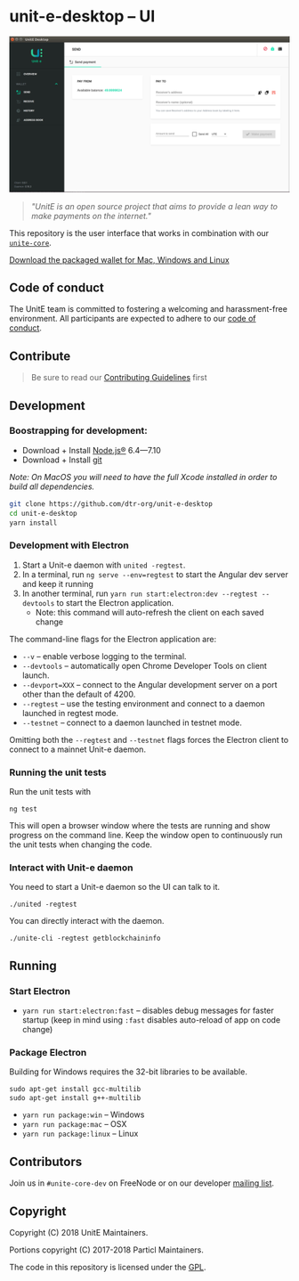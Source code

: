 # unit-e-desktop – UI

![UI Preview](preview.png)

> *"UnitE is an open source project that aims to provide a lean way to make payments on the internet."*

This repository is the user interface that works in combination with our [`unite-core`](https://github.com/drt-org/unit-e).

[Download the packaged wallet for Mac, Windows and Linux](https://github.com/dtr-org/unit-e-desktop/releases)

## Code of conduct

The UnitE team is committed to fostering a welcoming and harassment-free
environment. All participants are expected to adhere to our [code of
conduct](CODE_OF_CONDUCT.md).

## Contribute

> Be sure to read our [Contributing Guidelines](CONTRIBUTING.md) first

## Development

### Boostrapping for development:

* Download + Install [Node.js®](https://nodejs.org/) 6.4—7.10
* Download + Install [git](https://git-scm.com/)

*Note: On MacOS you will need to have the full Xcode installed in order to
build all dependencies.*

```bash
git clone https://github.com/dtr-org/unit-e-desktop
cd unit-e-desktop
yarn install
```

### Development with Electron

1. Start a Unit-e daemon with `united -regtest`.
2. In a terminal, run `ng serve --env=regtest` to start the Angular dev server and keep it running
3. In another terminal, run `yarn run start:electron:dev --regtest --devtools` to
   start the Electron application.
   * Note: this command will auto-refresh the client on each saved change

The command-line flags for the Electron application are:
   * `--v` – enable verbose logging to the terminal.
   * `--devtools` – automatically open Chrome Developer Tools on client launch.
   * `--devport=XXX` – connect to the Angular development server on a port other than the default of 4200.
   * `--regtest` – use the testing environment and connect to a daemon launched in regtest mode.
   * `--testnet` – connect to a daemon launched in testnet mode.

Omitting both the `--regtest` and `--testnet` flags forces the Electron client to connect to a mainnet Unit-e daemon.

### Running the unit tests

Run the unit tests with

```
ng test
```

This will open a browser window where the tests are running and show progress on
the command line. Keep the window open to continuously run the unit tests when
changing the code.

### Interact with Unit-e daemon

You need to start a Unit-e daemon so the UI can talk to it.

```
./united -regtest
```

You can directly interact with the daemon.

```
./unite-cli -regtest getblockchaininfo
```

## Running

### Start Electron

* `yarn run start:electron:fast` – disables debug messages for faster startup (keep in mind using `:fast` disables auto-reload of app on code change)

### Package Electron

Building for Windows requires the 32-bit libraries to be available.
```
sudo apt-get install gcc-multilib
sudo apt-get install g++-multilib
```

* `yarn run package:win` – Windows
* `yarn run package:mac` – OSX
* `yarn run package:linux` – Linux

## Contributors

Join us in `#unite-core-dev` on FreeNode or on our developer [mailing list](https://lists.linuxfoundation.org/mailman/listinfo/unite-dev).

## Copyright

Copyright (C) 2018 UnitE Maintainers.

Portions copyright (C) 2017-2018 Particl Maintainers.

The code in this repository is licensed under the [GPL](LICENSE).
